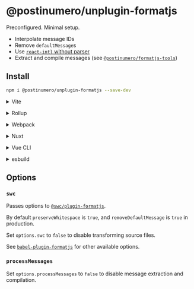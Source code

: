 # @postinumero/unplugin-formatjs

Preconfigured. Minimal setup.

- Interpolate message IDs
- Remove `defaultMessage`s
- Use [`react-intl` without parser](https://formatjs.github.io/docs/guides/advanced-usage/#react-intl-without-parser-40-smaller)
- Extract and compile messages (see [`@postinumero/formatjs-tools`](https://www.npmjs.com/package/@postinumero/formatjs-tools))

## Install

```bash
npm i @postinumero/unplugin-formatjs --save-dev
```

<details>
<summary>Vite</summary><br>

```ts
// vite.config.ts
import formatjs from "@postinumero/unplugin-formatjs/vite";

export default defineConfig({
  plugins: [
    formatjs({
      /* options */
    }),
  ],
});
```

<br></details>

<details>
<summary>Rollup</summary><br>

```ts
// rollup.config.js
import formatjs from "@postinumero/unplugin-formatjs/rollup";

export default {
  plugins: [
    formatjs({
      /* options */
    }),
  ],
};
```

<br></details>

<details>
<summary>Webpack</summary><br>

```ts
// webpack.config.js
module.exports = {
  /* ... */
  plugins: [
    require("@postinumero/unplugin-formatjs/webpack")({
      /* options */
    }),
  ],
};
```

<br></details>

<details>
<summary>Nuxt</summary><br>

```ts
// nuxt.config.js
export default defineNuxtConfig({
  modules: [
    [
      "@postinumero/unplugin-formatjs/nuxt",
      {
        /* options */
      },
    ],
  ],
});
```

> This module works for both Nuxt 2 and [Nuxt Vite](https://github.com/nuxt/vite)

<br></details>

<details>
<summary>Vue CLI</summary><br>

```ts
// vue.config.js
module.exports = {
  configureWebpack: {
    plugins: [
      require("@postinumero/unplugin-formatjs/webpack")({
        /* options */
      }),
    ],
  },
};
```

<br></details>

<details>
<summary>esbuild</summary><br>

```ts
// esbuild.config.js
import { build } from "esbuild";
import formatjs from "@postinumero/unplugin-formatjs/esbuild";

build({
  plugins: [formatjs()],
});
```

<br></details>

## Options

### `swc`

Passes options to [`@swc/plugin-formatjs`](https://www.npmjs.com/package/@swc/plugin-formatjs).

By default `preserveWhitespace` is `true`, and `removeDefaultMessage` is `true` in production.

Set `options.swc` to `false` to disable transforming source files.

See [`babel-plugin-formatjs`](https://formatjs.github.io/docs/tooling/babel-plugin) for other available options.

### `processMessages`

Set `options.processMessages` to `false` to disable message extraction and compilation.
